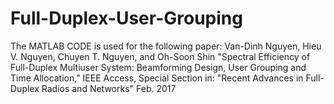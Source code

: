 # Full-Duplex-User-Grouping
The MATLAB CODE is used for the following paper:
Van-Dinh Nguyen,  Hieu V. Nguyen, Chuyen T. Nguyen, and Oh-Soon Shin
"Spectral Efficiency of Full-Duplex Multiuser System: Beamforming Design, User Grouping and Time Allocation," 
IEEE Access,  Special Section in: "Recent Advances in Full-Duplex Radios and Networks" Feb. 2017
